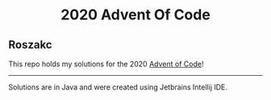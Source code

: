 <h1 align="center">2020 Advent Of Code</h1>

<h2> Roszakc </h2>

This repo holds my solutions for the 2020 [Advent of Code](https://adventofcode.com/ "Advent of Code")!

***
Solutions are in Java and were created using Jetbrains Intellij IDE.
